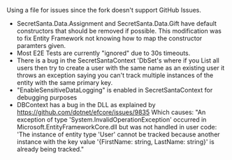 Using a file for issues since the fork doesn't support GitHub Issues.

- SecretSanta.Data.Assignment and SecretSanta.Data.Gift have default constructors that should be removed if possible. This modification was to fix Entity Framework not knowing how to map the constructor paramters given.
- Most E2E Tests are currently "ignored" due to 30s timeouts.
- There is a bug in the SecretSantaContext 'DbSet's where if you List all users then try to create a user with the same name as an existing user it throws an exception saying you can't track multiple instances of the entity with the same primary key.
- "EnableSensitiveDataLogging" is enabled in SecretSantaContext for debugging purposes
- DBContext has a bug in the DLL as explained by https://github.com/dotnet/efcore/issues/9835 Which causes: "An exception of type 'System.InvalidOperationException' occurred in Microsoft.EntityFrameworkCore.dll but was not handled in user code: 'The instance of entity type 'User' cannot be tracked because another instance with the key value '{FirstName: string, LastName: string}' is already being tracked."